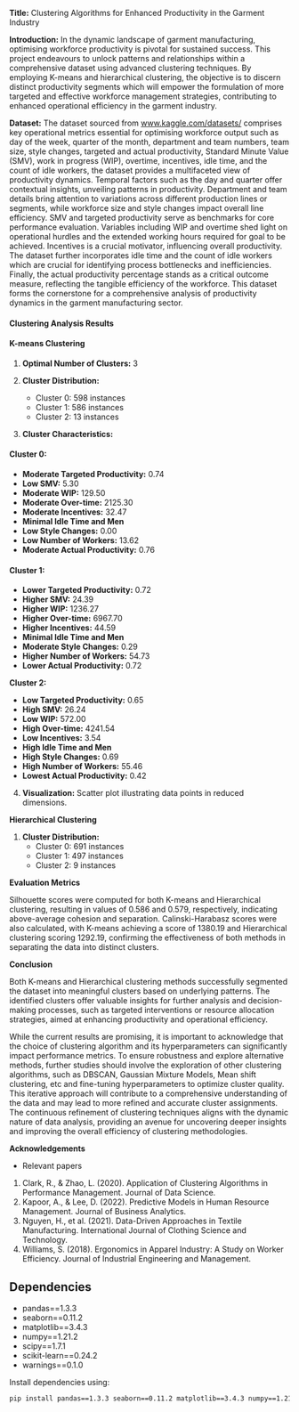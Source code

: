 **Title:** Clustering Algorithms for Enhanced Productivity in the Garment Industry

**Introduction:**
In the dynamic landscape of garment manufacturing, optimising workforce productivity is pivotal for sustained success.  This project endeavours to unlock patterns and relationships within a comprehensive dataset using advanced clustering techniques.
By employing K-means and hierarchical clustering, the objective is to discern distinct productivity segments which will empower the formulation of more targeted and effective workforce management strategies, contributing to enhanced operational efficiency in the garment industry.

**Dataset:**
The dataset sourced from www.kaggle.com/datasets/ comprises key operational metrics essential for optimising workforce output such as day of the week, quarter of the month, department and team numbers, team size, style changes, targeted and actual productivity, Standard Minute Value (SMV), work in progress (WIP), overtime, incentives, idle time, and the count of idle workers, the dataset provides a multifaceted view of productivity dynamics. Temporal factors such as the day and quarter offer contextual insights, unveiling patterns in productivity.
Department and team details bring attention to variations across different production lines or segments, while workforce size and style changes impact overall line efficiency. SMV and targeted productivity serve as benchmarks for core performance evaluation. Variables including WIP and overtime shed light on operational hurdles and the extended working hours required for goal to be achieved. Incentives is a crucial motivator, influencing overall productivity.
The dataset further incorporates idle time and the count of idle workers which are crucial for identifying process bottlenecks and inefficiencies. Finally, the actual productivity percentage stands as a critical outcome measure, reflecting the tangible efficiency of the workforce. 
This dataset forms the cornerstone for a comprehensive analysis of productivity dynamics in the garment manufacturing sector.

#### Clustering Analysis Results

#### K-means Clustering

1. **Optimal Number of Clusters:** 3

2. **Cluster Distribution:**
   - Cluster 0: 598 instances
   - Cluster 1: 586 instances
   - Cluster 2: 13 instances

3. **Cluster Characteristics:**

#### Cluster 0:

- **Moderate Targeted Productivity:** 0.74
- **Low SMV:** 5.30
- **Moderate WIP:** 129.50
- **Moderate Over-time:** 2125.30
- **Moderate Incentives:** 32.47
- **Minimal Idle Time and Men**
- **Low Style Changes:** 0.00
- **Low Number of Workers:** 13.62
- **Moderate Actual Productivity:** 0.76

#### Cluster 1:

- **Lower Targeted Productivity:** 0.72
- **Higher SMV:** 24.39
- **Higher WIP:** 1236.27
- **Higher Over-time:** 6967.70
- **Higher Incentives:** 44.59
- **Minimal Idle Time and Men**
- **Moderate Style Changes:** 0.29
- **Higher Number of Workers:** 54.73
- **Lower Actual Productivity:** 0.72

**Cluster 2:**

- **Low Targeted Productivity:** 0.65
- **High SMV:** 26.24
- **Low WIP:** 572.00
- **High Over-time:** 4241.54
- **Low Incentives:** 3.54
- **High Idle Time and Men**
- **High Style Changes:** 0.69
- **High Number of Workers:** 55.46
- **Lowest Actual Productivity:** 0.42

4. **Visualization:** Scatter plot illustrating data points in reduced dimensions.

**Hierarchical Clustering**

1. **Cluster Distribution:**
   - Cluster 0: 691 instances
   - Cluster 1: 497 instances
   - Cluster 2: 9 instances

**Evaluation Metrics**

Silhouette scores were computed for both K-means and Hierarchical clustering, resulting in values of 0.586 and 0.579, respectively, indicating above-average cohesion and separation.
Calinski-Harabasz scores were also calculated, with K-means achieving a score of 1380.19 and Hierarchical clustering scoring 1292.19, confirming the effectiveness of both methods in separating the data into distinct clusters.

**Conclusion**

Both K-means and Hierarchical clustering methods successfully segmented the dataset into meaningful clusters based on underlying patterns.
The identified clusters offer valuable insights for further analysis and decision-making processes, such as targeted interventions or resource allocation strategies, aimed at enhancing productivity and operational efficiency.

While the current results are promising, it is important to acknowledge that the choice of clustering algorithm and its hyperparameters can significantly impact performance metrics. To ensure robustness and explore alternative methods, further studies should involve the exploration of other clustering algorithms, such as DBSCAN, Gaussian Mixture Models, Mean shift clustering, etc and fine-tuning hyperparameters to optimize cluster quality. This iterative approach will contribute to a comprehensive understanding of the data and may lead to more refined and accurate cluster assignments. The continuous refinement of clustering techniques aligns with the dynamic nature of data analysis, providing an avenue for uncovering deeper insights and improving the overall efficiency of clustering methodologies.

**Acknowledgements**
- Relevant papers

1. Clark, R., & Zhao, L. (2020). Application of Clustering Algorithms in Performance Management. Journal of Data Science.
2. Kapoor, A., & Lee, D. (2022). Predictive Models in Human Resource Management. Journal of Business Analytics.
3. Nguyen, H., et al. (2021). Data-Driven Approaches in Textile Manufacturing. International Journal of Clothing Science and
Technology.
4. Williams, S. (2018). Ergonomics in Apparel Industry: A Study on Worker Efficiency. Journal of Industrial Engineering and
Management.


## Dependencies

- pandas==1.3.3
- seaborn==0.11.2
- matplotlib==3.4.3
- numpy==1.21.2
- scipy==1.7.1
- scikit-learn==0.24.2
- warnings==0.1.0

Install dependencies using:

```bash
pip install pandas==1.3.3 seaborn==0.11.2 matplotlib==3.4.3 numpy==1.21.2 scipy==1.7.1 scikit-learn==0.24.2 warnings==0.1.0
